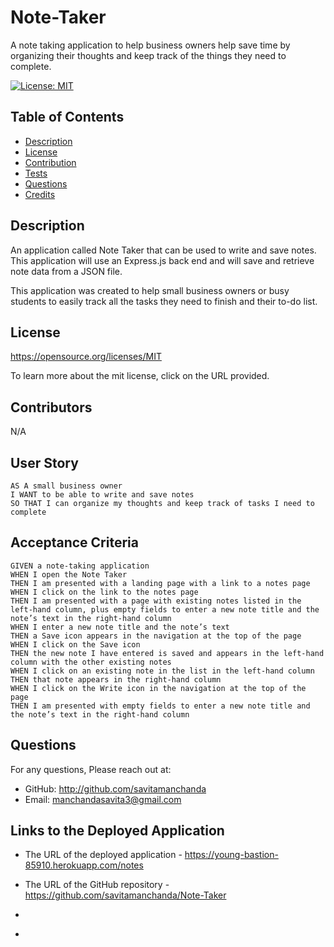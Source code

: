 # Note-Taker
A note taking application to help business owners help save time by organizing their thoughts and keep track of the things they need to complete. 

  [![License: MIT](https://img.shields.io/badge/License-MIT-yellow.svg)](${renderLicenseLink(license))

  ## Table of Contents
  * [Description](#description)
  * [License](#license)
  * [Contribution](#contribution)
  * [Tests](#tests)
  * [Questions](#questions)
  * [Credits](#credits)


  ## Description

  An application called Note Taker that can be used to write and save notes. This application will use an Express.js back end and will save and retrieve note data from a JSON file.

  This application was created to help small business owners or busy students to easily track all the tasks they need to finish and their to-do list.



  ## License 

  https://opensource.org/licenses/MIT

  To learn more about the mit license, click on the URL provided.

  ## Contributors

  N/A

  ## User Story 

```
AS A small business owner
I WANT to be able to write and save notes
SO THAT I can organize my thoughts and keep track of tasks I need to complete
```

  ## Acceptance Criteria 

```
GIVEN a note-taking application
WHEN I open the Note Taker
THEN I am presented with a landing page with a link to a notes page
WHEN I click on the link to the notes page
THEN I am presented with a page with existing notes listed in the left-hand column, plus empty fields to enter a new note title and the note’s text in the right-hand column
WHEN I enter a new note title and the note’s text
THEN a Save icon appears in the navigation at the top of the page
WHEN I click on the Save icon
THEN the new note I have entered is saved and appears in the left-hand column with the other existing notes
WHEN I click on an existing note in the list in the left-hand column
THEN that note appears in the right-hand column
WHEN I click on the Write icon in the navigation at the top of the page
THEN I am presented with empty fields to enter a new note title and the note’s text in the right-hand column
```


  ## Questions 

  For any questions, Please reach out at: 

  * GitHub: http://github.com/savitamanchanda
  * Email: manchandasavita3@gmail.com

  ## Links to the Deployed Application 

  * The URL of the deployed application - https://young-bastion-85910.herokuapp.com/notes

  * The URL of the GitHub repository - https://github.com/savitamanchanda/Note-Taker


  * [](./assets%3Aimages/notes-1.png)
  * [](./assets%3Aimages/notes-2.png)